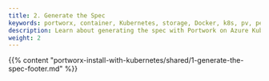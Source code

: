 ```yaml
---
title: 2. Generate the Spec
keywords: portworx, container, Kubernetes, storage, Docker, k8s, pv, persistent disk, aks, Azure
description: Learn about generating the spec with Portwork on Azure Kubernetes Service.
weight: 2
---
```


{{% content "portworx-install-with-kubernetes/shared/1-generate-the-spec-footer.md" %}}
